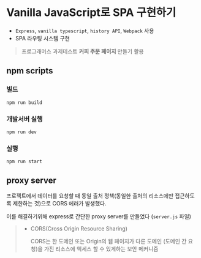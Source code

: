 # Vanilla JavaScript로 SPA 구현하기
- `Express`, `vanilla typescript`, `history API`, `Webpack` 사용
- SPA 라우팅 시스템 구현

> 프로그래머스 과제테스트 **커피 주문 페이지** 만들기 활용

## npm scripts
### 빌드
  `npm run build`

### 개발서버 실행
  `npm run dev`

### 실행
  `npm run start`

## proxy server
프로젝트에서 데이터를 요청할 때 동일 출처 정책(동일한 출처의 리소스에만 접근하도록 제한하는 것)으로 CORS 에러가 발생했다.

이를 해결하기위해 express로 간단한 proxy server를 만들었다 (`server.js` 파일)
> - CORS(Cross Origin Resource Sharing)
>
>   CORS는 한 도메인 또는 Origin의 웹 페이지가 다른 도메인 (도메인 간 요청)을 가진 리소스에 액세스 할 수 있게하는 보안 메커니즘
